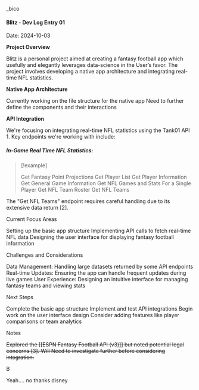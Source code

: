 _bico


#### Blitz - Dev Log Entry 01

Date: 2024-10-03

**Project Overview**

Blitz is a personal project aimed at creating a fantasy football app which usefully and elegantly leverages data-science in the User’s favor. The project involves developing a native app architecture and integrating real-time NFL statistics.

**Native App Architecture**

Currently working on the file structure for the native app
Need to further define the components and their interactions

**API Integration**

We're focusing on integrating real-time NFL statistics using the Tank01 API 1. Key endpoints we're working with include:

##### **In-Game Real Time NFL Statistics:**

> [!example] 
> 
> Get Fantasy Point Projections
> Get Player List
Get Player Information
Get General Game Information
Get NFL Games and Stats For a Single Player
Get NFL Team Roster
Get NFL Teams



The "Get NFL Teams" endpoint requires careful handling due to its extensive data return [2].


Current Focus Areas

Setting up the basic app structure
Implementing API calls to fetch real-time NFL data
Designing the user interface for displaying fantasy football information

Challenges and Considerations

Data Management: Handling large datasets returned by some API endpoints
Real-time Updates: Ensuring the app can handle frequent updates during live games
User Experience: Designing an intuitive interface for managing fantasy teams and viewing stats

Next Steps

Complete the basic app structure
Implement and test API integrations
Begin work on the user interface design
Consider adding features like player comparisons or team analytics

Notes

~~Explored the [[ESPN Fantasy Football API (v3)]] but noted potential legal concerns [3]. Will Need to investigate further before considering integration.~~

B

Yeah.... no thanks disney
